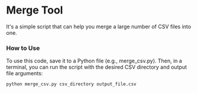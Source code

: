 # Merge Tool
It's a simple script that can help you merge a large number of CSV files into one.
### How to Use
To use this code, save it to a Python file (e.g., merge_csv.py). Then, in a terminal, you can run the script with the desired CSV directory and output file arguments:

```python merge_csv.py csv_directory output_file.csv```
